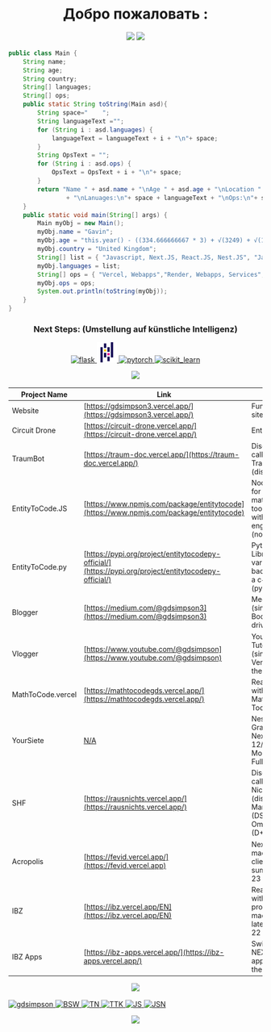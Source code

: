 <!-- <h1 align="center">Welcome to my GitHub Profile.</h1> -->
<h1 align="center">Добро пожаловать :</h1>
<!-- <h8>i love my mum</h8> -->


<!-- <p align="center">
  <img src= "https://github.com/GDSimpson3/GDSimpson3/assets/103830594/3d119bd0-7e2a-4800-91bf-be541c25dec6">
</p> -->


<p align='center'>



<img src="http://github-profile-summary-cards.vercel.app/api/cards/profile-details?username=GDSimpson3&theme=dark">
<img src="http://github-profile-summary-cards.vercel.app/api/cards/stats?username=gdsimpson3&theme=highcontrast">
</p>
<!-- ![](http://github-profile-summary-cards.vercel.app/api/cards/profile-details?username=GDSimpson3&theme=city_lights) -->
<!-- 

<!-- - 👋 Hi, I’m @GDSimpson3 -->
<!-- - 👀 I’m interested in react, next, ts, html, css, javascript, node, graphql, VBS, ShellScripts, Batch files, SQL and mongo DB. -->
<!-- - 🌱 I was learning Electron app work, Python, heroku deployment, npm package creating and more. -->
<!-- - 📫 I am NOT contactable -->
<!-- - I am capable of many things including full MERN stack projects -->
<!-- - here is my website (yes, i have like 14 now....): https://ibz.vercel.app/ -->
<!---
GDSimpson3/GDSimpson3 is a ✨ special ✨ repository because its `README.md` (this file) appears on your GitHub profile.
You can click the Preview link to take a look at your changes.
--->



<!-- # Profile Stats : -->
<!-- 
![](https://github-readme-stats.vercel.app/api?username=GDSimpson3&&show_icons=true&title_color=FF0000&icon_color=FF0000&text_color=FF0000&bg_color=000000)
 -->
<!-- 
# Language Stats :

![](http://github-profile-summary-cards.vercel.app/api/cards/repos-per-language?username=GDSimpson3&theme=city_lights)
![](http://github-profile-summary-cards.vercel.app/api/cards/most-commit-language?username=GDSimpson3&theme=city_lights)
# Commit Stats :

![](http://github-profile-summary-cards.vercel.app/api/cards/stats?username=GDSimpson3&theme=city_lights)
![](http://github-profile-summary-cards.vercel.app/api/cards/productive-time?username=GDSimpson3&theme=city_lights&utcOffset=8)

# Tech Stack :

![](https://img.shields.io/badge/FullStack-%2307405e.svg?style=for-the-badge&logo=FullStack&logoColor=white)
![](https://img.shields.io/badge/Azure-%23000000.svg?style=for-the-badge&logo=FullStack&logoColor=white)
![](https://img.shields.io/badge/Ubuntu-%23E34F26.svg?style=for-the-badge&logo=FullStack&logoColor=white)
![](https://img.shields.io/badge/Windows8-%23E34F26.svg?style=for-the-badge&logo=FullStack&logoColor=white)

# Terminal Pictures -->
<!--<p align='center'>
<img src="https://user-images.githubusercontent.com/103830594/229303114-0715b481-6a24-4abc-83eb-f9ae00dff1aa.png">
</p> -->
<!-- ![image](https://user-images.githubusercontent.com/103830594/229303114-0715b481-6a24-4abc-83eb-f9ae00dff1aa.png) -->
<!-- ![image](https://user-images.githubusercontent.com/103830594/229303205-2eb4cf79-06a4-423d-bca4-deb3485cd2c2.png) -->
<!-- ![](https://komarev.com/ghpvc/?username=gdsimpson3&label=PROFILE+VIEWS&style=for-the-badge&color=brightgreen) -->
<!-- 
----


<p align='center'>
  <img src="https://visitor-badge.glitch.me/badge?page_id=KarimX32" alt="visitor badge"/>
</p>
 -->
```java
public class Main {
    String name;
    String age;
    String country;
    String[] languages;
    String[] ops;
    public static String toString(Main asd){
        String space="    ";
        String languageText ="";
        for (String i : asd.languages) {
            languageText = languageText + i + "\n"+ space;
        }
        String OpsText = "";
        for (String i : asd.ops) {
            OpsText = OpsText + i + "\n"+ space;
        }
        return "Name " + asd.name + "\nAge " + asd.age + "\nLocation " + asd.country
                + "\nLanuages:\n"+ space + languageText + "\nOps:\n"+ space + OpsText;
    }
    public static void main(String[] args) {
        Main myObj = new Main();
        myObj.name = "Gavin";
        myObj.age = "this.year() - ((334.666666667 * 3) + √(3249) + √(1024) + 915)";
        myObj.country = "United Kingdom";
        String[] list = { "Javascript, Next.JS, React.JS, Nest.JS", "Java, Spring, LibGdx", "Python, Django, Numpy, ML", "Groovy","C++, Node-gyp, Pybind11, Cmake","R","C, Cmake, Meson","C#, MAUI, Console app, WEB","Lua, NVCHAD" };
        myObj.languages = list;
        String[] ops = { "Vercel, Webapps","Render, Webapps, Services", "Railway.up, Webapps","Docker, Helm, K8s (GCP)","Jenkins, Brew, Docker","Ubuntu, 20.04, 18.10, Kali, OpenSUSE, RHAT, AntiX, Ubuntu Server 15.04,","DB, MongoDB, Mysql, Mysql Docker","Bash, VB, Shell","GCP, K8s","Azure, AD"};
        myObj.ops = ops;
        System.out.println(toString(myObj));
    }
}
```

<!--
<h3 align="center">Languages, Projects and Tools: </h3>

<p align="center">
 <img width="200" alt="akazanXrengokuONE" src="https://github.com/GDSimpson3/GDSimpson3/assets/103830594/d60ec092-dfa4-4d4f-92e2-9e56e14fa3f5"> 

</p>-->
<!--
<p align="center">
 <a href="https://azure.microsoft.com/en-in/" target="_blank" rel="noreferrer"> <img src="https://www.vectorlogo.zone/logos/microsoft_azure/microsoft_azure-icon.svg" alt="azure" width="40" height="40"/> </a> <a href="https://www.gnu.org/software/bash/" target="_blank" rel="noreferrer"> <img src="https://www.vectorlogo.zone/logos/gnu_bash/gnu_bash-icon.svg" alt="bash" width="40" height="40"/> </a> <a href="https://www.w3schools.com/css/" target="_blank" rel="noreferrer"> <img src="https://raw.githubusercontent.com/devicons/devicon/master/icons/css3/css3-original-wordmark.svg" alt="css3" width="40" height="40"/> </a> <a href="https://www.docker.com/" target="_blank" rel="noreferrer"> <img src="https://raw.githubusercontent.com/devicons/devicon/master/icons/docker/docker-original-wordmark.svg" alt="docker" width="40" height="40"/> </a> <a href="https://www.electronjs.org" target="_blank" rel="noreferrer"> <img src="https://raw.githubusercontent.com/devicons/devicon/master/icons/electron/electron-original.svg" alt="electron" width="40" height="40"/> </a> <a href="https://expressjs.com" target="_blank" rel="noreferrer"> <img src="https://raw.githubusercontent.com/devicons/devicon/master/icons/express/express-original-wordmark.svg" alt="express" width="40" height="40"/> </a> <a href="https://git-scm.com/" target="_blank" rel="noreferrer"> <img src="https://www.vectorlogo.zone/logos/git-scm/git-scm-icon.svg" alt="git" width="40" height="40"/> </a> <a href="https://graphql.org" target="_blank" rel="noreferrer"> <img src="https://www.vectorlogo.zone/logos/graphql/graphql-icon.svg" alt="graphql" width="40" height="40"/> </a> <a href="https://www.gtk.org/" target="_blank" rel="noreferrer"> <img src="https://upload.wikimedia.org/wikipedia/commons/7/71/GTK_logo.svg" alt="gtk" width="40" height="40"/> </a> <a href="https://heroku.com" target="_blank" rel="noreferrer"> <img src="https://www.vectorlogo.zone/logos/heroku/heroku-icon.svg" alt="heroku" width="40" height="40"/> </a> <a href="https://www.w3.org/html/" target="_blank" rel="noreferrer"> <img src="https://raw.githubusercontent.com/devicons/devicon/master/icons/html5/html5-original-wordmark.svg" alt="html5" width="40" height="40"/> </a> <a href="https://developer.mozilla.org/en-US/docs/Web/JavaScript" target="_blank" rel="noreferrer"> <img src="https://raw.githubusercontent.com/devicons/devicon/master/icons/javascript/javascript-original.svg" alt="javascript" width="40" height="40"/> </a> <a href="https://www.linux.org/" target="_blank" rel="noreferrer"> <img src="https://raw.githubusercontent.com/devicons/devicon/master/icons/linux/linux-original.svg" alt="linux" width="40" height="40"/> </a> <a href="https://www.mongodb.com/" target="_blank" rel="noreferrer"> <img src="https://raw.githubusercontent.com/devicons/devicon/master/icons/mongodb/mongodb-original-wordmark.svg" alt="mongodb" width="40" height="40"/> </a> <a href="https://www.mysql.com/" target="_blank" rel="noreferrer"> <img src="https://raw.githubusercontent.com/devicons/devicon/master/icons/mysql/mysql-original-wordmark.svg" alt="mysql" width="40" height="40"/> </a> <a href="https://nestjs.com/" target="_blank" rel="noreferrer"> <img src="https://raw.githubusercontent.com/devicons/devicon/master/icons/nestjs/nestjs-plain.svg" alt="nestjs" width="40" height="40"/> </a> <a href="https://nextjs.org/" target="_blank" rel="noreferrer"> <img src="https://cdn.worldvectorlogo.com/logos/nextjs-2.svg" alt="nextjs" width="40" height="40"/> </a> <a href="https://www.nginx.com" target="_blank" rel="noreferrer"> <img src="https://raw.githubusercontent.com/devicons/devicon/master/icons/nginx/nginx-original.svg" alt="nginx" width="40" height="40"/> </a> <a href="https://nodejs.org" target="_blank" rel="noreferrer"> <img src="https://raw.githubusercontent.com/devicons/devicon/master/icons/nodejs/nodejs-original-wordmark.svg" alt="nodejs" width="40" height="40"/> </a> <a href="https://postman.com" target="_blank" rel="noreferrer"> <img src="https://www.vectorlogo.zone/logos/getpostman/getpostman-icon.svg" alt="postman" width="40" height="40"/> </a> <a href="https://www.python.org" target="_blank" rel="noreferrer"> <img src="https://raw.githubusercontent.com/devicons/devicon/master/icons/python/python-original.svg" alt="python" width="40" height="40"/> </a> <a href="https://reactjs.org/" target="_blank" rel="noreferrer"> <img src="https://raw.githubusercontent.com/devicons/devicon/master/icons/react/react-original-wordmark.svg" alt="react" width="40" height="40"/> </a> <a href="https://www.typescriptlang.org/" target="_blank" rel="noreferrer"> <img src="https://raw.githubusercontent.com/devicons/devicon/master/icons/typescript/typescript-original.svg" alt="typescript" width="40" height="40"/> </a> <a href="https://unity.com/" target="_blank" rel="noreferrer"> <img src="https://www.vectorlogo.zone/logos/unity3d/unity3d-icon.svg" alt="unity" width="40" height="40"/> </a> <a href="https://getbootstrap.com" target="_blank" rel="noreferrer"> <img src="https://raw.githubusercontent.com/devicons/devicon/master/icons/bootstrap/bootstrap-plain-wordmark.svg" alt="bootstrap" width="40" height="40"/> </a> <a href="https://www.djangoproject.com/" target="_blank" rel="noreferrer"> <img src="https://cdn.worldvectorlogo.com/logos/django.svg" alt="django" width="40" height="40"/> </a> <a href="https://dotnet.microsoft.com/" target="_blank" rel="noreferrer"> <img src="https://raw.githubusercontent.com/devicons/devicon/master/icons/dot-net/dot-net-original-wordmark.svg" alt="dotnet" width="40" height="40"/> </a> <a href="https://www.java.com" target="_blank" rel="noreferrer"> <img src="https://raw.githubusercontent.com/devicons/devicon/master/icons/java/java-original.svg" alt="java" width="40" height="40"/> </a>
</p>
-->

 
<h3 align="center">Next Steps: (Umstellung auf künstliche Intelligenz)</h3>
<!-- <p align="center">
 <img width="400" alt="akazanXrengokuONE" src="https://github.com/GDSimpson3/GDSimpson3/assets/103830594/5690ffe4-eafb-4f4d-a227-616cbb92b8d5">

</p> -->
<p align="center"> 
 <a href="https://flask.palletsprojects.com/" target="_blank" rel="noreferrer"> 
  <img src="https://www.vectorlogo.zone/logos/pocoo_flask/pocoo_flask-icon.svg" alt="flask" width="40" height="40"/> </a>
 <a href="https://pandas.pydata.org/" target="_blank" rel="noreferrer"> 
  <img src="https://raw.githubusercontent.com/devicons/devicon/2ae2a900d2f041da66e950e4d48052658d850630/icons/pandas/pandas-original.svg" alt="pandas" width="40" height="40"/> </a> 
<a href="https://pytorch.org/" target="_blank" rel="noreferrer"> 
  <img src="https://www.vectorlogo.zone/logos/pytorch/pytorch-icon.svg" alt="pytorch" width="40" height="40"/> </a> 
<a href="https://scikit-learn.org/" target="_blank" rel="noreferrer"> 
   <img src="https://upload.wikimedia.org/wikipedia/commons/0/05/Scikit_learn_logo_small.svg" alt="scikit_learn" width="40" height="40"/> </a> </p>
<p align="center">

<img src="http://github-profile-summary-cards.vercel.app/api/cards/repos-per-language?username=gdsimpson3&theme=github_dark">

</p>



<p align="center">
<!--  <img width="400" alt="akazanXrengokuONE" src="https://github.com/GDSimpson3/GDSimpson3/assets/103830594/5690ffe4-eafb-4f4d-a227-616cbb92b8d5"> -->
<!--  <br/> -->
<!--  <img width="200" alt="akazanXrengokuONE" src="https://github.com/GDSimpson3/GDSimpson3/assets/103830594/d60ec092-dfa4-4d4f-92e2-9e56e14fa3f5"> -->

</p>
<!-- ![Snake animation](https://github.com/thepiyushmalhotra/thepiyushmalhotra/blob/output/github-contribution-grid-snake.svg) -->


| Project Name  | Link | About |
| ------------- | ------------- | ------------- |
| Website  | [https://gdsimpson3.vercel.app/](https://gdsimpson3.vercel.app/)  | Fun NextJS site  |
| Circuit Drone  | [https://circuit-drone.vercel.app/](https://circuit-drone.vercel.app/)  | Enterprise  |
| TraumBot  | [https://traum-doc.vercel.app/](https://traum-doc.vercel.app/)  | Discord Bots called Traum.JS (discord.JS)  |
| EntityToCode.JS  | [https://www.npmjs.com/package/entitytocode](https://www.npmjs.com/package/entitytocode)  | Node Library for mathmatical tools backed with a c++ engine (node-gyp)  |
| EntityToCode.py  | [https://pypi.org/project/entitytocodepy-official/](https://pypi.org/project/entitytocodepy-official/)  | Python Library for various tools backed with a c++ engine (pybind11)  |
| Blogger  | [https://medium.com/@gdsimpson3](https://medium.com/@gdsimpson3)  | Medium Doc (singular) On Bootable drives  |
| Vlogger  | [https://www.youtube.com/@gdsimpson](https://www.youtube.com/@gdsimpson)  | Youtube Tutorial (singular) On Vencord theming |
| MathToCode.vercel  | [https://mathtocodegds.vercel.app/](https://mathtocodegds.vercel.app/)  | React.JS site with Mathematical Tools  |
| YourSiete | [N/A](https://gdsimpson3.vercel.app/)  | Nest.JS, GraphQL, Next.JS 12/TS and MongoDB Fullstack  |
| SHF  | [https://rausnichts.vercel.app/](https://rausnichts.vercel.app/)  | Discord Bots called Raus Nichs.JS (discord.JS), Mankey.CS (DSharp) and Omanyte.cc (D++)  |
| Acropolis  | [https://fevid.vercel.app/](https://fevid.vercel.app)  | NextJS sites made for clients in the summmer of 23 (CLOSED)  |
| IBZ  | [https://ibz.vercel.app/EN](https://ibz.vercel.app/EN)  | React.JS site with productions made in the late winter of 22  |
| IBZ Apps  | [https://ibz-apps.vercel.app/](https://ibz-apps.vercel.app/)  | Swift and NEXTRON apps made in the fall of 22 |




<!-- <h3 align="center">A gif :</h3> -->
<p align="center">
  <img src= "https://media3.giphy.com/media/v1.Y2lkPTc5MGI3NjExMDUyNTIyOGNmNGJiZTM5ZjEyMTI5M2EzN2EzMWRkMTkzNDk1YWE5OCZlcD12MV9pbnRlcm5hbF9naWZzX2dpZklkJmN0PWc/E1uxqv33FmpQE0UlaZ/giphy.gif">
</p>
<a href="https://github.com/GDSimpson3" target="_blank" rel="noreferrer"> <img src="https://avatars.githubusercontent.com/u/103830594?v=4" alt="gdsimpson" width="40" height="40"/> </a>
<a href="https://github.com/BSW-G-D-iph6" target="_blank" rel="noreferrer"> <img src="https://avatars.githubusercontent.com/u/132499310?v=4" alt="BSW" width="40" height="40"/> </a>
<a href="https://github.com/Tepid-neitzen" target="_blank" rel="noreferrer"> <img src="https://avatars.githubusercontent.com/u/129894851?v=4" alt="TN" width="40" height="40"/> </a>
<a href="https://github.com/TTaksheel" target="_blank" rel="noreferrer"> <img src="https://avatars.githubusercontent.com/u/132825646?v=4" alt="TTK" width="40" height="40"/> </a>
<a href="https://github.com/Jgsimpon15" target="_blank" rel="noreferrer"> <img src="https://avatars.githubusercontent.com/u/117312936?v=4" alt="JS" width="40" height="40"/> </a>
<a href="https://github.com/Jgsimpson15" target="_blank" rel="noreferrer"> <img src="https://avatars.githubusercontent.com/u/147947456?v=4" alt="JSN" width="40" height="40"/> </a>


<p align='center'>
<img src="https://komarev.com/ghpvc/?username=gdsimpson3&label=PROFILE+VIEWS&style=for-the-badge&color=brightgreen">
</p>
